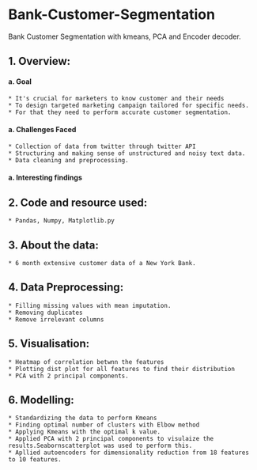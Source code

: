 # Bank-Customer-Segmentation
Bank Customer Segmentation with kmeans, PCA and Encoder decoder.

## 1. Overview:					
#### a. Goal
 	* It's crucial for marketers to know customer and their needs				
	* To design targeted marketing campaign tailored for specific needs.				
	* For that they need to perform accurate customer segmentation.				
					

#### a. Challenges Faced	
	* Collection of data from twitter through twitter API				
	* Structuring and making sense of unstructured and noisy text data.				
	* Data cleaning and preprocessing.				
					
#### a. Interesting findings					
					
					
					
					
					
					
## 2. Code and resource used:	
  	* Pandas, Numpy, Matplotlib.py				
					
## 3. About the data:
	* 6 month extensive customer data of a New York Bank.				
					
					
## 4. Data Preprocessing:	
  	* Filling missing values with mean imputation.				
	* Removing duplicates				
	* Remove irrelevant columns				
					
## 5. Visualisation:
 	* Heatmap of correlation betwnn the features				
	* Plotting dist plot for all features to find their distribution				
	* PCA with 2 principal components.				
					
## 6. Modelling:
 	* Standardizing the data to perform Kmeans				
	* Finding optimal number of clusters with Elbow method				
	* Applying Kmeans with the optimal k value.				
	* Applied PCA with 2 principal components to visulaize the results.Seabornscatterplot was used to perform this.				
	* Apllied autoencoders for dimensionality reduction from 18 features to 10 features.				
					
					
					
					
					
